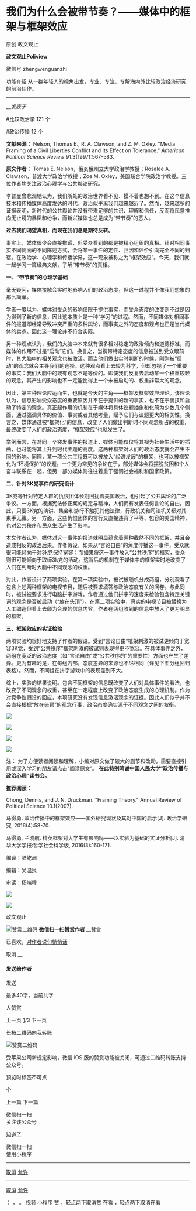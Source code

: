 

#  我们为什么会被带节奏？——媒体中的框架与框架效应

原创 政文观止 

**政文观止Poliview** 

微信号 zhengwenguanzhi

功能介绍 从一群年轻人的视角出发，专业、专注、专解海内外比较政治经济研究的前沿佳作。

____

___发表于_


#比较政治学 121 个

#政治传播 12 个

**文献来源：** Nelson, Thomas E., R. A. Clawson, and Z. M. Oxley. "Media Framing of
a Civil Liberties Conflict and Its Effect on Tolerance." _American Political
Science Review_ 91.3(1997):567-583.

  

 **原文作者：** Tomas E. Nelson，俄亥俄州立大学政治学教授；Rosalee A. Clawson，普渡大学政治学教授；Zoe M.
Oxley，美国联合学院政治学教授。三位作者均关注政治心理学与公共舆论研究。

  

  

李普曼曾悲观地认为，我们所处的政治世界看不见、摸不着也想不到。在这个信息技术和传播媒体高度发达的时代，政治似乎离我们越来越近了。然而，越来越多的证据表明，新时代的公共舆论并没有带来足够的共识、理解和信任，反而将民意推向无止境的暴戾和纷争，而新兴媒体也总是成为“带节奏”的恶人。

**过去我们渴望真相，而现在我们总是期待反转。**

事实上，媒体很少会直接撒谎，但受众看到的都是被精心组织的真相。针对相同事实不同侧面的不同陈述方式，会将某一事件的定性、归因和评价引向完全不同的归宿。在政治学、心理学和传播学界，这一现象被称之为“框架效应”。今天，我们就一起学习一篇经典文献，了解“带节奏”的真相。

  

 **一、“带节奏”的心理学基础**

  

毫无疑问，媒体接触会实时地影响人们的政治态度，但这一过程并不像我们想象的那么简单。

学者一度以为，媒体对受众的影响仅限于提供事实，而受众态度的改变则不过是因为得到了新的信息，因此这本质上是一种“学习”的过程。然而，不同媒体对相同事件的报道却经常导致冲突严重的多种舆论，而事实之外的态度和观点也正是当代媒体的卖点。因此这一理论并不符合实际。

另一种观点认为，我们的大脑中本来就有很多相对稳定的政治倾向和道德标准，而媒体的作用不过是“启动”它们。换言之，当携带特定态度的信息被送到受众眼前时，其大脑中的相关观念也被激活。而当他们做出实时判断的时候，刚刚被“启动”的观念就会主导我们的选择。这种观点看上去较为科学，但却忽视了一个重要的事实：我们大脑中的既有观念不是等价的。即使我们反复去启动某一个权重较轻的观念，其产生的影响也不一定能比得上一个未被启动的、权重非常大的观念。

因此，第三种理论应运而生，也就是今天的主角——框架及框架效应理论。该理论认为，信息影响受众态度的重要原因并不在于提供的新的事实，也不在于裹挟和启动了特定的观念。真正起作用的机制在于媒体将具体议题抽象和化简为少数几个侧面，通过强调具体的价值、事实或者其他考量，赋予它们与议题更大的相关性。换言之，媒体通过被“框架化”的信息，改变了人们做出判断时不同观念所占的权重，最终改变了人们的政治态度，“框架效应”也就发生了。

举例而言，在对同一个突发事件的报道上，媒体可能仅仅将其视为社会生活中的插曲，也可能将其上升到时代主题的高度。这两种框架对人们的政治态度就会产生不同的影响。同理，某一项公共工程既可以被放入“经济发展”的框架，也可以被框架化为“环境保护”的议题。一个更为常见的争论在于，部分媒体会将摆脱贫困和个人奋斗联系在一起，但另一部分媒体则往往着重于强调社会福利和国家政策。

  

 **二、针对3K党事件的研究设计**

  

3K党等针对特定人群的仇恨团体长期困扰着美国政治，也引起了公共舆论的广泛争议。一方面，根据宪法修正案的规定与精神，人们拥有发表任何言论的自由。因此，只要3K党的演讲、集会和游行不触犯其他法律，行政机关和司法机关都对其束手无策。另一方面，这些仇恨团体的言行又直接违背了平等、包容的美国精神，也对公共秩序和民众生活产生了影响。

本文作者认为，媒体对这一事件的报道就明显蕴含着两种截然不同的框架，并且会造成相反的政治后果。作者假设，如果从“言论自由”的角度传播这一事件，受众就很可能倾向于对3k党保持宽容；而如果将这一事件放入“公共秩序”的框架，受众则很可能倾向于取缔3k党的活动。这背后的机制在于媒体中的框架实时地改变了人们在判断时大脑中不同观念的权重。

对此，作者设计了两项实验。在第一项实验中，被试被随机分成两组，分别观看了包含上述两种框架的电视节目，随后被要求填答与政治态度有关的问卷。与此同时，被试被要求进行电脑拼字游戏。作者通过他们拼字的速度来检验包含特定关键词的观念是否被启动（“放在头顶”）。在第二项实验中，真实的电视节目被替换为人工编造但看上去颇为合理的信息内容，作者在两组收到的信息中放入了更为明显的框架。

  

 **三、框架效应的实证检验**

  

两项实验均很好地支持了作者的假设。受到“言论自由”框架刺激的被试更倾向于宽容3K党，受到“公共秩序”框架刺激的被试则表现得更不宽容。在具体事件之外，两组在宽泛的政治态度（如“言论自由”或“公共秩序的”的重要性）方面也产生了差异。更为有趣的是，在每组内部，态度差异的来源也不尽相同（详见下图分组回归表格）。然而，不同组在拼字游戏中的表现差别不大。

综上，实验的结果说明。包含不同框架的信息既改变了人们对具体事件的看法，也改变了不同观念的权重，甚至在一定程度上改变了政治态度生成的心理机制。作为对竞争性假设的回应，本项研究没有发现信息激活观念的证据。因此人们似乎并不会直接根据“放在头顶”的观念行事，政治态度确实源于不同观念之间的权衡。

  

![](/images/488/2.png)

  

![](/images/488/3.png)

  

![](/images/488/4.png)

  

![](/images/488/5.png)

  

注： 为了方便读者阅读和理解，小编对原文做了较大的删节和改动，需要直接引用或深入学习的朋友请点击“阅读原文”。
**在此特别鸣谢中国人民大学“政治传播与政治心理”读书会。**  

**推荐阅读：**

  

Chong, Dennis, and J. N. Druckman. "Framing Theory." Annual Review of
Political Science 10.1(2007).

  

马得勇. 政治传播中的框架效应——国外研究现状及其对中国的启示[J]. 政治学研究, 2016(4):58-70.

  

马得勇, 兰晓航. 精英框架对大学生有影响吗——以实验为基础的实证分析[J]. 清华大学学报:哲学社会科学版, 2016(3):160-171.

  

编译：陆屹洲

编辑：吴温泉

审读：杨端程‍‍‍‍‍‍

  

![](/images/488/6.jpeg)

  

![](/images/488/7.jpeg)

  



政文观止

![赞赏二维码]() **微信扫一扫赞赏作者** __赞赏

已喜欢，[对作者说句悄悄话](javascript:;)

取消 __

#### 发送给作者

发送

最多40字，当前共字

[](javascript:;) 人赞赏

上一页 [1](javascript:;)/3 下一页

长按二维码向我转账

![赞赏二维码]()

受苹果公司新规定影响，微信 iOS 版的赞赏功能被关闭，可通过二维码转账支持公众号。

预览时标签不可点



个

上一篇 下一篇



微信扫一扫  
关注该公众号

[知道了](javascript:;)

 微信扫一扫  
使用小程序

****

[取消](javascript:void\(0\);) [允许](javascript:void\(0\);)

****

[取消](javascript:void\(0\);) [允许](javascript:void\(0\);)

： ， 。 视频 小程序 赞 ，轻点两下取消赞 在看 ，轻点两下取消在看

